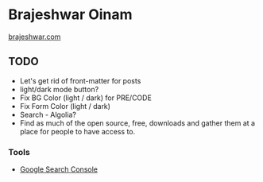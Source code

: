 # Brajeshwar Oinam

[brajeshwar.com](https://brajeshwar.com)

## TODO

- Let's get rid of front-matter for posts
- light/dark mode button?
- Fix BG Color (light / dark) for PRE/CODE
- Fix Form Color  (light / dark)
- Search - Algolia?
- Find as much of the open source, free, downloads and gather them at a place for people to have access to.

### Tools

- [Google Search Console](https://search.google.com/search-console)
